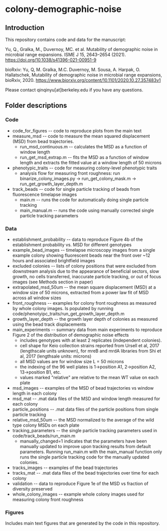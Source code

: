 # colony-demographic-noise
## Introduction
This repository contains code and data for the manuscript:

Yu, Q., Gralka, M., Duvernoy, MC. et al. Mutability of demographic noise in microbial range expansions. ISME J 15, 2643–2654 (2021). https://doi.org/10.1038/s41396-021-00951-9

bioRxiv: Yu, Q, M. Gralka, M.C. Duvernoy, M. Sousa, A. Harpak, O. Hallatschek, Mutability of demographic noise in microbial range expansions, bioRxiv, 2020. https://www.biorxiv.org/content/10.1101/2020.10.27.357483v1

Please contact qinqinyu[at]berkeley.edu if you have any questions. 

## Folder descriptions
### Code
* code_for_figures -- code to reproduce plots from the main text
* measure_msd -- code to measure the mean squared displacement (MSD) from bead trajectories.
  * run_msd_continuous.m -- calculates the MSD as a function of window length
  * run_get_msd_extrap.m -- fits the MSD as a function of window length and extracts the fitted value at a window length of 50 microns
* phenotypic_traits -- code for measuring colony-level phenotypic traits
  * analysis flow for measuring front roughness: run binarize_colony_images.py -> run_get_colony_mask.m -> run_get_growth_layer_depth.m 
* track_beads -- code for single particle tracking of beads from fluorescence timelapse images
  * main.m -- runs the code for automatically doing single particle tracking
  * main_manual.m -- runs the code using manually corrected single particle tracking parameters
  
### Data
* establishment_probability -- data to reproduce Figure 4b of the establishment probability vs. MSD for different genotypes
* example_bead_images -- timelapse microscopy images from a single example colony showing fluorescent beads near the front over ~12 hours and associated brightfield images
* excluded colonies -- lists of colony positions that were excluded from downstream analysis due to the appearance of beneficial sectors, slow growth, no cells transferred, inaccurate particle tracking, or out of focus images (see Methods section in paper)
* extrapolated_msd_50um -- the mean square displacement (MSD) at a window size of 50 microns, extracted from a power law fit of MSD across all window sizes
* front_roughness -- examples for colony front roughness as measured by whole colony images. Is populated by running code/phenotyipc_traits/run_get_growth_layer_depth.m
* growth_layer_depth -- the growth layer depth of colonies as measured using the bead track displacements
* main_experiments -- summary data from main experiments to reproduce Figure 2 of the distribution of demographic noise effects
  * includes genotypes with at least 2 replicates (independent colonies).
  * cell shape for Keio collection strains reported from Ursell et al, 2017 (lengthscale units unknown), for mreB and mrdA libraries from Shi et al, 2017 (lengthsale units: microns)
  * all MSD values are for window size L = 50 microns
  * the indexing of the 96 well plates is 1->position A1, 2->position A2, 13->position B1, etc.
  * values marked "relative" are relative to the mean WT value on each plate
* msd_images -- examples of the MSD of bead trajectories vs window length in each colony
* msd_mat -- .mat data files of the MSD and window length measured for each colony
* particle_positions -- .mat data files of the particle positions from single particle tracking
* relative_msd_50um -- the MSD normalized to the average of the wild type colony MSDs on each plate
* tracking_parameters -- the single particle tracking parameters used in code/track_beads/run_main.m
  * manually_changed=1 indicates that the parameters have been manually updated to improve upon tracking results from default parameters. Running run_main.m with the main_manual function only runs the single particle tracking code for the manually updated colonies.
* tracks_images -- examples of the bead trajectories
* tracks_mat -- .mat data files of the bead trajectories over time for each colony
* validation -- data to reproduce Figure 1e of the MSD vs fraction of diversity preserved
* whole_colony_images -- example whole colony images used for measuring colony front roughness 

### Figures
Includes main text figures that are generated by the code in this repository.
